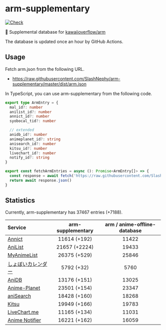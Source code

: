# arm-supplementary

[![Check](https://github.com/SlashNephy/arm-supplementary/actions/workflows/check-node.yml/badge.svg)](https://github.com/SlashNephy/arm-supplementary/actions/workflows/check-node.yml)

💊 Supplemental database for [kawaiioverflow/arm](https://github.com/kawaiioverflow/arm)

The database is updated once an hour by GitHub Actions.

## Usage

Fetch arm.json from the following URL.

- https://raw.githubusercontent.com/SlashNephy/arm-supplementary/master/dist/arm.json

In TypeScript, you can use arm-supplementary from the following code.

```TypeScript
export type ArmEntry = {
  mal_id?: number
  anilist_id?: number
  annict_id?: number
  syobocal_tid?: number

  // extended
  anidb_id?: number
  animeplanet_id?: string
  anisearch_id?: number
  kitsu_id?: number
  livechart_id?: number
  notify_id?: string
}

export const fetchArmEntries = async (): Promise<ArmEntry[]> => {
  const response = await fetch('https://raw.githubusercontent.com/SlashNephy/arm-supplementary/master/dist/arm.json')
  return await response.json()
}
```

## Statistics

Currently, arm-supplementary has 37467 entries (+7188).

| Service                                     | arm-supplementary | arm / anime-offline-database |
| :------------------------------------------ | :---------------: | :--------------------------: |
| [Annict](https://annict.com)                |   11614 (+192)    |            11422             |
| [AniList](https://anilist.co)               |   21657 (+2224)   |            19433             |
| [MyAnimeList](https://myanimelist.net)      |   26375 (+529)    |            25846             |
| [しょぼいカレンダー](https://cal.syoboi.jp) |    5792 (+32)     |             5760             |
| [AniDB](https://anidb.net)                  |   13176 (+151)    |            13025             |
| [Anime-Planet](https://anime-planet.com)    |   23501 (+154)    |            23347             |
| [aniSearch](https://anisearch.com)          |   18428 (+160)    |            18268             |
| [Kitsu](https://kitsu.io)                   |   19949 (+166)    |            19783             |
| [LiveChart.me](https://livechart.me)        |   11165 (+134)    |            11031             |
| [Anime Notifier](https://notify.moe)        |   16221 (+162)    |            16059             |

